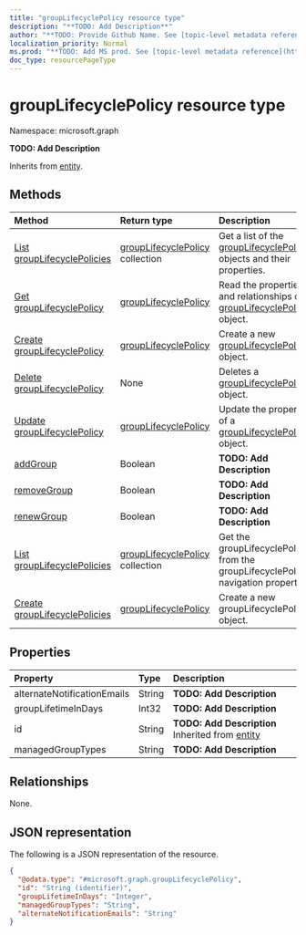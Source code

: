 ```yaml
---
title: "groupLifecyclePolicy resource type"
description: "**TODO: Add Description**"
author: "**TODO: Provide Github Name. See [topic-level metadata reference](https://msgo.azurewebsites.net/add/document/guidelines/metadata.html#topic-level-metadata)**"
localization_priority: Normal
ms.prod: "**TODO: Add MS prod. See [topic-level metadata reference](https://msgo.azurewebsites.net/add/document/guidelines/metadata.html#topic-level-metadata)**"
doc_type: resourcePageType
---
```


# groupLifecyclePolicy resource type


Namespace: microsoft.graph

**TODO: Add Description**


Inherits from [entity](../resources/entity.md).

## Methods
|Method|Return type|Description|
|:---|:---|:---|
|[List groupLifecyclePolicies](../api/grouplifecyclepolicy-list.md)|[groupLifecyclePolicy](../resources/grouplifecyclepolicy.md) collection|Get a list of the [groupLifecyclePolicy](../resources/grouplifecyclepolicy.md) objects and their properties.|
|[Get groupLifecyclePolicy](../api/grouplifecyclepolicy-get.md)|[groupLifecyclePolicy](../resources/grouplifecyclepolicy.md)|Read the properties and relationships of a [groupLifecyclePolicy](../resources/grouplifecyclepolicy.md) object.|
|[Create groupLifecyclePolicy](../api/grouplifecyclepolicy-post-grouplifecyclepolicies.md)|[groupLifecyclePolicy](../resources/grouplifecyclepolicy.md)|Create a new [groupLifecyclePolicy](../resources/grouplifecyclepolicy.md) object.|
|[Delete groupLifecyclePolicy](../api/grouplifecyclepolicy-delete.md)|None|Deletes a [groupLifecyclePolicy](../resources/grouplifecyclepolicy.md) object.|
|[Update groupLifecyclePolicy](../api/grouplifecyclepolicy-update.md)|[groupLifecyclePolicy](../resources/grouplifecyclepolicy.md)|Update the properties of a [groupLifecyclePolicy](../resources/grouplifecyclepolicy.md) object.|
|[addGroup](../api/grouplifecyclepolicy-addgroup.md)|Boolean|**TODO: Add Description**|
|[removeGroup](../api/grouplifecyclepolicy-removegroup.md)|Boolean|**TODO: Add Description**|
|[renewGroup](../api/grouplifecyclepolicy-renewgroup.md)|Boolean|**TODO: Add Description**|
|[List groupLifecyclePolicies](../api/group-list-grouplifecyclepolicies.md)|[groupLifecyclePolicy](../resources/grouplifecyclepolicy.md) collection|Get the groupLifecyclePolicies from the groupLifecyclePolicies navigation property.|
|[Create groupLifecyclePolicies](../api/group-post-grouplifecyclepolicies.md)|[groupLifecyclePolicy](../resources/grouplifecyclepolicy.md)|Create a new groupLifecyclePolicies object.|

## Properties
|Property|Type|Description|
|:---|:---|:---|
|alternateNotificationEmails|String|**TODO: Add Description**|
|groupLifetimeInDays|Int32|**TODO: Add Description**|
|id|String|**TODO: Add Description** Inherited from [entity](../resources/entity.md)|
|managedGroupTypes|String|**TODO: Add Description**|

## Relationships
None.

## JSON representation
The following is a JSON representation of the resource.
<!-- {
  "blockType": "resource",
  "keyProperty": "id",
  "@odata.type": "microsoft.graph.groupLifecyclePolicy",
  "baseType": "microsoft.graph.entity",
  "openType": false
}
-->
``` json
{
  "@odata.type": "#microsoft.graph.groupLifecyclePolicy",
  "id": "String (identifier)",
  "groupLifetimeInDays": "Integer",
  "managedGroupTypes": "String",
  "alternateNotificationEmails": "String"
}
```


